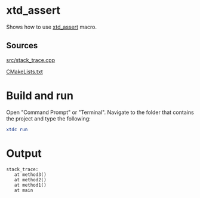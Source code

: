 # xtd_assert

Shows how to use [xtd_assert](../../../../src/xtd.core/include/xtd/diagnostics/xtd_assert.h) macro.

## Sources

[src/stack_trace.cpp](src/xtd_assert.cpp)

[CMakeLists.txt](CMakeLists.txt)

# Build and run

Open "Command Prompt" or "Terminal". Navigate to the folder that contains the project and type the following:

```cmake
xtdc run
```

# Output

```
stack_trace:
   at method3()
   at method2()
   at method1()
   at main
```
